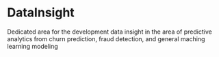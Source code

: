 # DataInsight
Dedicated area for the development data insight in the area of predictive analytics from churn prediction, fraud detection, and general maching learning modeling
